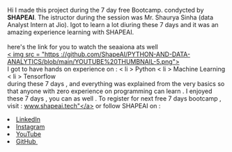 Hi I made this project during the 7 day free Bootcamp. condycted by <b> SHAPEAI</b>.
The istructor during the session  was Mr. Shaurya Sinha (data Analyst Intern at Jio). Igot to
learn a lot diuring these 7 days and it was an amazing experience learning with SHAPEAI.
<br><br>here's the link for you to watch the seaaiona ats well<br>
<a href="https://www.youtube.com/playlist?list=PL7zl8TDRnbulNEA-59W7wWgCWE8LEOD6h"> < img src =
"https ://github.com/ShapeAI/PYTHON-AND-DATA-ANALYTICS/blob/main/YOUTUBE%20THUMBNAIL-5.png"> </a>
<br> I got to have hands on experience on :
< li > Python
< li > Machine Learning 
< li > Tensorflow
<br> during these 7 days , and everything was explained from the very basics so that
anyone with zero experience on programming can learn .
I enjoyed these 7 days , you can as well . To register for next free 7 days bootcamp , visit :
<a herf="https://www.shapeai.tech" > www.shapeai.tech"</a> 
or follow SHAPEAI on :

<li><a href = 
" https://in. linkedin.com/company/shapeai">LinkedIn </a> 
<li> <a href =
" https://www.instagram.com/devtown.in/">Instagram </a> 
<li><a href = 
" https://www.youtube.com/channel/UCTUvDLTW9meuDXWcbmISPdA">YouTube </a> 
<li> <a href = 
" https://github.com/shapeai">GitHub </a>

